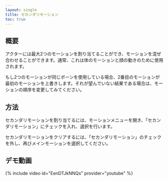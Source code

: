 ```yaml
---
layout: single
title: セカンダリモーション
toc: true
---
```

## 概要
アクターには最大2つのモーションを割り当てることができ、モーションを混ぜ合わせることができます。通常、これは体のモーションと顔の動きのために使用されます。

もし2つのモーションが同じボーンを使用している場合、2番目のモーションが最初のモーションを上書きします。それが望んでいない結果である場合は、モーションの順序を変更してみてください。

## 方法
セカンダリモーションを割り当てるには、モーションメニューを開き、「セカンダリモーション」にチェックを入れ、選択を行います。

セカンダリモーションをクリアするには、「セカンダリモーション」のチェックを外し、再びメインモーションを選択してください。

## デモ動画
{% include video id="EenDTJkNNQs" provider="youtube" %}